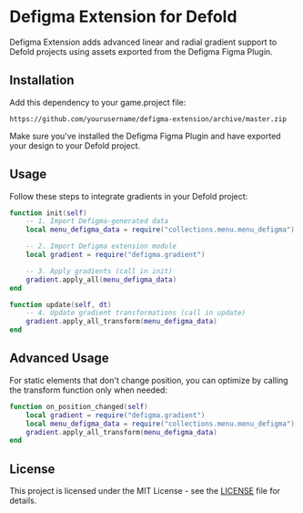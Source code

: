 # Defigma Extension for Defold

Defigma Extension adds advanced linear and radial gradient support to Defold projects using assets exported from the Defigma Figma Plugin.

## Installation

Add this dependency to your game.project file:

```text
https://github.com/yourusername/defigma-extension/archive/master.zip
```

Make sure you've installed the Defigma Figma Plugin and have exported your design to your Defold project.

## Usage

Follow these steps to integrate gradients in your Defold project:

```lua
function init(self)
    -- 1. Import Defigma-generated data
    local menu_defigma_data = require("collections.menu.menu_defigma")

    -- 2. Import Defigma extension module
    local gradient = require("defigma.gradient")

    -- 3. Apply gradients (call in init)
    gradient.apply_all(menu_defigma_data)
end

function update(self, dt)
    -- 4. Update gradient transformations (call in update)
    gradient.apply_all_transform(menu_defigma_data)
end
```

## Advanced Usage

For static elements that don't change position, you can optimize by calling the transform function only when needed:

```lua
function on_position_changed(self)
    local gradient = require("defigma.gradient")
    local menu_defigma_data = require("collections.menu.menu_defigma")
    gradient.apply_all_transform(menu_defigma_data)
end
```

## License

This project is licensed under the MIT License - see the [LICENSE](LICENSE) file for details.
